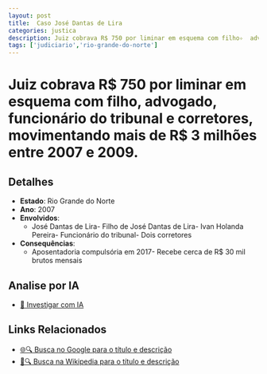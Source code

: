 ```yaml
---
layout: post
title:  Caso José Dantas de Lira
categories: justica
description: Juiz cobrava R$ 750 por liminar em esquema com filho✧  advogado✧  funcionário do tribunal e corretores✧  movimentando mais de R$ 3 milhões entre 2007 e 2009.José Dantas de LiraFilho de José Dantas de LiraIvan Holanda PereiraFuncionário do tribunalDois corretores
tags: ['judiciario','rio-grande-do-norte']
---
```


# Juiz cobrava R$ 750 por liminar em esquema com filho, advogado, funcionário do tribunal e corretores, movimentando mais de R$ 3 milhões entre 2007 e 2009.

## Detalhes
- **Estado**: Rio Grande do Norte
- **Ano**: 2007
- **Envolvidos**:
  - José Dantas de Lira- Filho de José Dantas de Lira- Ivan Holanda Pereira- Funcionário do tribunal- Dois corretores
- **Consequências**:
  - Aposentadoria compulsória em 2017- Recebe cerca de R$ 30 mil brutos mensais

## Analise por IA
- [🤖 Investigar com IA](https://www.perplexity.ai/search?q=Caso%20Jos%C3%A9%20Dantas%20de%20Lira%20Juiz%20cobrava%20R%24%20750%20por%20liminar%20em%20esquema%20com%20filho%2C%20advogado%2C%20funcion%C3%A1rio%20do%20tribunal%20e%20corretores%2C%20movimentando%20mais%20de%20R%24%203%20milh%C3%B5es%20entre%202007%20e%202009.%20Rio%20Grande%20do%20Norte)

## Links Relacionados
- [🌐🔍 Busca no Google para o título e descrição](https://www.google.com/search?q=Caso%20Jos%C3%A9%20Dantas%20de%20Lira%20Juiz%20cobrava%20R%24%20750%20por%20liminar%20em%20esquema%20com%20filho%2C%20advogado%2C%20funcion%C3%A1rio%20do%20tribunal%20e%20corretores%2C%20movimentando%20mais%20de%20R%24%203%20milh%C3%B5es%20entre%202007%20e%202009.%20Rio%20Grande%20do%20Norte)
- [📖🔍 Busca na Wikipedia para o título e descrição](https://pt.wikipedia.org/w/index.php?search=Caso%20Jos%C3%A9%20Dantas%20de%20Lira%20Juiz%20cobrava%20R%24%20750%20por%20liminar%20em%20esquema%20com%20filho%2C%20advogado%2C%20funcion%C3%A1rio%20do%20tribunal%20e%20corretores%2C%20movimentando%20mais%20de%20R%24%203%20milh%C3%B5es%20entre%202007%20e%202009.%20Rio%20Grande%20do%20Norte)

